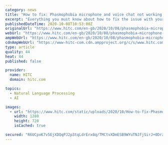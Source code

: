```yaml
---
category: news
title: "How to fix: Phasmophobia microphone and voice chat not working in game"
excerpt: "Everything you must know about how to fix the issue with your microphone and thus voice chat not working in the Phasmophobia game."
publishedDateTime: 2020-10-08T10:53:00Z
originalUrl: "https://www.hitc.com/en-gb/2020/10/08/phasmophobia-microphone-voice-chat-not-working-fix/"
webUrl: "https://www.hitc.com/en-gb/2020/10/08/phasmophobia-microphone-voice-chat-not-working-fix/"
ampWebUrl: "https://www.hitc.com/en-gb/2020/10/08/phasmophobia-microphone-voice-chat-not-working-fix/?amp"
cdnAmpWebUrl: "https://www-hitc-com.cdn.ampproject.org/c/s/www.hitc.com/en-gb/2020/10/08/phasmophobia-microphone-voice-chat-not-working-fix/?amp"
type: article
quality: 44
heat: 44
published: false

provider:
  name: HITC
  domain: hitc.com

topics:
  - Natural Language Processing
  - AI

images:
  - url: "https://www.hitc.com/static/uploads/2020/10/How-to-fix-Phasmophobia-microphone-and-voice-chat-not-working-in-game.jpg"
    width: 1280
    height: 720
    isCached: true

secured: "R6UCpxK7v5EjXDQqPJ2p3tqLdrErx0q/TMCtvXDmESB9WYuTNJfjSirJ+0DrzAWbALCkiWrnV5pg1v0RqSZ+YXa7K1ysE+8heTXp2EYoFwOnKXQoT4IVQkleHv/m0hEyaWwc8o7a2PzsKfqbmz8GG7q2J4Go8tIcgJGcctySYYwQ9M7hJAM4tl2JChIRaL/ybC/elpvczC3f36dYQs/gwq9XBEB9h1LdIYG7a9Gs+8KdvS5CKA1TIUq45nwZDJBGFbh2ojSdq67cFAac0+9ZhgO38ub5sVSftQelL8mxBsJGBf3vjWqYv10tTuwLNWp3D97MBkUM5Z0kaGOHSIl+AxekHG4LYRQWDp8nZ2+yQ0g=;oVy5PYA3ySCNNiRwQ8eRwA=="
---
```


